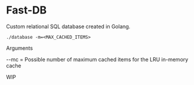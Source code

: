 # Fast-DB

Custom relational SQL database created in Golang.

```./database -m=<MAX_CACHED_ITEMS>```

Arguments

--mc = Possible number of maximum cached items for the LRU in-memory cache

WIP
